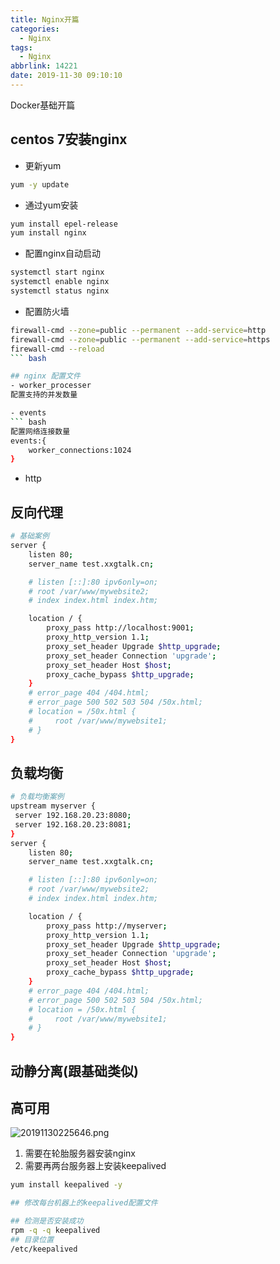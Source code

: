 ```yaml
---
title: Nginx开篇
categories:
  - Nginx
tags:
  - Nginx
abbrlink: 14221
date: 2019-11-30 09:10:10
---
```


Docker基础开篇
<!-- more -->

## centos 7安装nginx
- 更新yum
``` bash
yum -y update  
```

- 通过yum安装
``` bash
yum install epel-release
yum install nginx 
```
- 配置nginx自动启动
``` bash
systemctl start nginx
systemctl enable nginx
systemctl status nginx
```

- 配置防火墙
``` bash
firewall-cmd --zone=public --permanent --add-service=http
firewall-cmd --zone=public --permanent --add-service=https
firewall-cmd --reload
``` bash

## nginx 配置文件
- worker_processer
配置支持的并发数量

- events
``` bash
配置网络连接数量
events:{
    worker_connections:1024 
}
```

- http


## 反向代理
``` bash
# 基础案例
server {
    listen 80;
    server_name test.xxgtalk.cn;

    # listen [::]:80 ipv6only=on;
    # root /var/www/mywebsite2;
    # index index.html index.htm;

    location / {
        proxy_pass http://localhost:9001;
        proxy_http_version 1.1;
        proxy_set_header Upgrade $http_upgrade;
        proxy_set_header Connection 'upgrade';
        proxy_set_header Host $host;
        proxy_cache_bypass $http_upgrade;
    }
    # error_page 404 /404.html;
    # error_page 500 502 503 504 /50x.html;
    # location = /50x.html {
    #     root /var/www/mywebsite1;
    # }
} 

```

## 负载均衡
``` bash
# 负载均衡案例
upstream myserver {
 server 192.168.20.23:8080;
 server 192.168.20.23:8081;
}
server {
    listen 80;
    server_name test.xxgtalk.cn;

    # listen [::]:80 ipv6only=on;
    # root /var/www/mywebsite2;
    # index index.html index.htm;

    location / {
        proxy_pass http://myserver;
        proxy_http_version 1.1;
        proxy_set_header Upgrade $http_upgrade;
        proxy_set_header Connection 'upgrade';
        proxy_set_header Host $host;
        proxy_cache_bypass $http_upgrade;
    }
    # error_page 404 /404.html;
    # error_page 500 502 503 504 /50x.html;
    # location = /50x.html {
    #     root /var/www/mywebsite1;
    # }
} 
```

## 动静分离(跟基础类似)

## 高可用
![20191130225646.png](http://qiniu.xxgtalk.cn/blog/images/20191130225646.png)
1. 需要在轮胎服务器安装nginx
2. 需要再两台服务器上安装keepalived
``` bash
yum install keepalived -y

## 修改每台机器上的keepalived配置文件

## 检测是否安装成功
rpm -q -q keepalived
## 目录位置
/etc/keepalived
```
